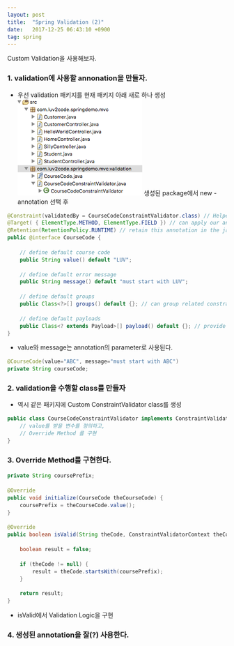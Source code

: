 ```yaml
---
layout: post
title:  "Spring Validation (2)"
date:   2017-12-25 06:43:10 +0900
tag: spring
---
```


Custom Validation을 사용해보자.

### 1. validation에 사용할 annonation을 만들자.
- 우선 validation 패키지를 현재 패키지 아래 새로 하나 생성
![validation package](/assets/img/201712/2017-12-25.17.41.58.png)
    생성된 package에서 new - annotation 선택 후    

~~~java
@Constraint(validatedBy = CourseCodeConstraintValidator.class) // Helper class that contains business rules validation logic
@Target( { ElementType.METHOD, ElementType.FIELD }) // can apply our annotation to a method or field
@Retention(RetentionPolicy.RUNTIME) // retain this annotation in the java class file, process it at runtime
public @interface CourseCode {

	// define default course code
	public String value() default "LUV";

	// define default error message
	public String message() default "must start with LUV";

	// define default groups
	public Class<?>[] groups() default {}; // can group related constraints

	// define default payloads
	public Class<? extends Payload>[] payload() default {}; // provide custom details about validation failure (severity level, error code etc)
}
~~~

- value와 message는 annotation의 parameter로 사용된다.    
~~~java
@CourseCode(value="ABC", message="must start with ABC")
private String courseCode;
~~~

### 2. validation을 수행할 class를 만들자
- 역시 같은 패키지에 Custom ConstraintValidator class를 생성
~~~java
public class CourseCodeConstraintValidator implements ConstraintValidator<CourseCode, String> {
    // value를 받을 변수를 정의하고,
    // Override Method 를 구현
}
~~~

### 3. Override Method를 구현한다.
~~~java
private String coursePrefix;

@Override
public void initialize(CourseCode theCourseCode) {
    coursePrefix = theCourseCode.value();
}

@Override
public boolean isValid(String theCode, ConstraintValidatorContext theConstraintValidatorContext) {

    boolean result = false;

    if (theCode != null) {
        result = theCode.startsWith(coursePrefix);
    }		

    return result;
}
~~~

- isValid에서 Validation Logic을 구현

### 4. 생성된 annotation을 잘(?) 사용한다.
